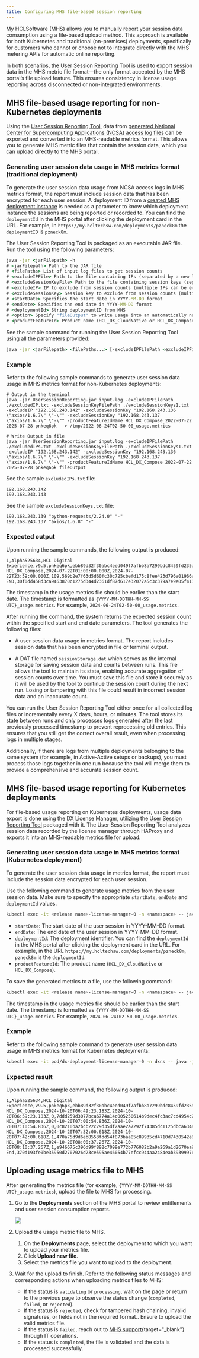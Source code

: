 ```yaml
---
title: Configuring MHS file-based session reporting
---
```


My HCLSoftware (MHS) allows you to manually report your session data consumption using a file-based upload method. This approach is available for both Kubernetes and traditional (on-premises) deployments, specifically for customers who cannot or choose not to integrate directly with the MHS metering APIs for automatic online reporting.

In both scenarios, the User Session Reporting Tool is used to export session data in the MHS metric file format—the only format accepted by the MHS portal’s file upload feature. This ensures consistency in license usage reporting across disconnected or non-integrated environments.

## MHS file-based usage reporting for non-Kubernetes deployments

Using the [User Session Reporting Tool](./user_session_reporting_tool.md), data from [generated National Center for Supercomputing Applications (NCSA) access log files](./user_session_reporting_tool.md#enabling-access-logs) can be exported and converted into an MHS-readable metrics format. This allows you to generate MHS metric files that contain the session data, which you can upload directly to the MHS portal.

### Generating user session data usage in MHS metrics format (traditional deployment)

To generate the user session data usage from NCSA access logs in MHS metrics format, the report must include session data that has been encrypted for each user session. A deployment ID from a [created MHS deployment instance](./mhs_license_and_delivery.md#creating-an-mhs-deployment-instance) is needed as a parameter to know which deployment instance the sessions are being reported or recorded to. You can find the `deploymentId` in the MHS portal after clicking the deployment card in the URL. For example, in `https://my.hcltechsw.com/deployments/pzneck8m` the `deploymentID` is `pzneck8m`.

The User Session Reporting Tool is packaged as an executable JAR file. Run the tool using the following parameters:

```cmd
java -jar <jarFilepath> -h
# <jarFilepath> Path to the JAR file
# <filePaths> List of input log files to get session counts
# <excludeIPFile> Path to the file containing IPs (separated by a new line) to exclude from session counts
# <excludeSessionKeyFile> Path to the file containing session keys (separated by a new line) to exclude from session counts
# <excludeIP> IP to exclude from session counts (multiple IPs can be excluded by adding multiple -excludeIP parameters)
# <excludeSessionKey> Session key to exclude from session counts (multiple session keys can be excluded by adding multiple -excludeSessionKey parameters)
# <startDate> Specifies the start date in YYYY-MM-DD format
# <endDate> Specifies the end date in YYYY-MM-DD format
# <deploymentId> String deploymentID from MHS
# <option> Specify "fileOutput" to write usage into an automatically named file. If option is unspecified, the usage metrics are displayed in the terminal and not saved in a file.
# <productFeatureId> Product name (HCL_DX_CloudNative or HCL_DX_Compose)
```

See the sample command for running the User Session Reporting Tool using all the parameters provided:

```cmd
java -jar <jarFilepath> <filePaths...> [-excludeIPFilePath <excludeIPFile>] [-excludeSessionKeyFilePath <excludeSessionKeyFile>] [-excludeIP <excludedIP>] [-excludeSessionKey <excludeSessionKey>] [-productFeatureIdName <productFeatureId>] <startDate> <endDate> <deploymentId> <option> 
```

### Example

Refer to the following sample commands to generate user session data usage in MHS metrics format for non-Kubernetes deployments:

```
# Output in the terminal
java -jar UserSessionReporting.jar input.log -excludeIPFilePath ./excludedIP.txt -excludeSessionKeyFilePath ./excludeSessionKeys1.txt -excludeIP "192.168.243.142" -excludeSessionKey "192.168.243.136 \"axios/1.6.7\" \"-\"" -excludeSessionKey "192.168.243.137 \"axios/1.6.7\" \"-\"" -productFeatureIdName HCL_DX_Compose 2022-07-22 2025-07-28 pnkeq6pk   > /tmp/2022-06-24T02-50-00_usage.metrics

# Write Output in file
java -jar UserSessionReporting.jar input.log -excludeIPFilePath ./excludedIPs.txt -excludeSessionKeyFilePath ./excludeSessionKeys1.txt -excludeIP "192.168.243.142" -excludeSessionKey "192.168.243.136 \"axios/1.6.7\" \"-\"" -excludeSessionKey "192.168.243.137 \"axios/1.6.7\" \"-\"" -productFeatureIdName HCL_DX_Compose 2022-07-22 2025-07-28 pnkeq6pk fileOutput 
```

See the sample `excludedIPs.txt` file:

```text
192.168.243.142
192.168.243.143
```

See the sample `excludeSessionKeys.txt` file:

```text
192.168.243.139 "python-requests/2.24.0" "-"
192.168.243.137 "axios/1.6.8" "-"
```

### Expected output

Upon running the sample commands, the following output is produced:

```
1,Alpha525634,HCL Digital Experience,v9.5,pnkeq6pk,ebb89d32f30abc4eed049f7afbb8a7299bdc8459fd235d0b8473ca22e9457c65
HCL_DX_Compose,2024-07-22T01:00:00.000Z,2024-07-22T23:59:00.000Z,109,569b2e7f63d5d60fc30c725cbefd175c8fee423d796a01966a72425492017725
END,30f0dd458d3ca9463870c1275d344d2361df87d617e32077a5c3c379a7e9e05f413fc1fa491e808b82e1eccc70c1ab4a89d2606904a1d5c64cea50588cca8509
```

The timestamp in the usage metrics file should be earlier than the start date. The timestamp is formatted as `{YYYY-MM-DDTHH-MM-SS UTC}_usage.metrics`. For example, `2024-06-24T02-50-00_usage.metrics`.

After running the command, the system returns the expected session count within the specified start and end date parameters. The tool generates the following files:

- A user session data usage in metrics format. The report includes session data that has been encrypted in file or terminal output.

- A DAT file named `sessionStorage.dat` which serves as the internal storage for saving session data and counts between runs. This file allows the tool to maintain its state, enabling accurate aggregation of session counts over time. You must save this file and store it securely as it will be used by the tool to continue the session count during the next run. Losing or tampering with this file could result in incorrect session data and an inaccurate count.

You can run the User Session Reporting Tool either once for all collected log files or incrementally every X days, hours, or minutes. The tool stores its state between runs and only processes logs generated after the last previously processed timestamp to prevent reprocessing old entries. This ensures that you still get the correct overall result, even when processing logs in multiple stages.

Additionally, if there are logs from multiple deployments belonging to the same system (for example, in Active-Active setups or backups), you must process those logs together in one run because the tool will merge them to provide a comprehensive and accurate session count.

## MHS file-based usage reporting for Kubernetes deployments

For file-based usage reporting on Kubernetes deployments, usage data export is done using the DX License Manager, utilizing the [User Session Reporting Tool](./user_session_reporting_tool.md) packaged with it. The User Session Reporting Tool analyzes session data recorded by the license manager through HAProxy and exports it into an MHS-readable metrics file for upload.

### Generating user session data usage in MHS metrics format (Kubernetes deployment)

To generate the user session data usage in metrics format, the report must include the session data encrypted for each user session.

Use the following command to generate usage metrics from the user session data. Make sure to specify the appropriate `startDate`, `endDate` and `deploymentId` values.

```sh
kubectl exec -it <release name>-license-manager-0 -n <namespace> -- java -jar UserSessionReporting.jar GenerateMetricFile <YYYY-MM-DD> <YYYY-MM-DD> <deploymentId>
```

- `startDate`: The start date of the user session in YYYY-MM-DD format.
- `endDate`: The end date of the user session in YYYY-MM-DD format.
- `deploymentId`: The deployment identifier. You can find the `deploymentId` in the MHS portal after clicking the deployment card in the URL. For example, in the URL `https://my.hcltechsw.com/deployments/pzneck8m`, `pzneck8m` is the `deploymentId`.
- `productFeatureId`: The product name (`HCL_DX_CloudNative` or `HCL_DX_Compose`).

To save the generated metrics to a file, use the following command:

```sh
kubectl exec -it <release name>-license-manager-0 -n <namespace> -- java -jar UserSessionReporting.jar GenerateMetricFile <YYYY-MM-DD> <YYYY-MM-DD> <deploymentId> /tmp/{YYYY-MM-DDTHH-MM-SS UTC}_usage.metrics [-productFeatureIdName <productFeatureId>]
```

The timestamp in the usage metrics file should be earlier than the start date. The timestamp is formatted as `{YYYY-MM-DDTHH-MM-SS UTC}_usage.metrics`. For example, `2024-06-24T02-50-00_usage.metrics`.

### Example

Refer to the following sample command to generate user session data usage in MHS metrics format for Kubernetes deployments:

```sh
kubectl exec -it pod/dx-deployment-license-manager-0 -n dxns -- java -jar UserSessionReporting.jar GenerateMetricFile 2022-07-22 2025-07-28 pnkeq6pk > /tmp/2022-06-24T02-50-00_usage.metrics -productFeatureIdName HCL_DX_Compose
```

### Expected result

Upon running the sample command, the following output is produced:

```
1,Alpha525634,HCL Digital Experience,v9.5,pnkeq6pk,ebb89d32f30abc4eed049f7afbb8a7299bdc8459fd235d0b8473ca22e9457c65
HCL_DX_Compose,2024-10-20T06:49:23.183Z,2024-10-20T06:59:23.183Z,0,7ddd259d3077bca6774a14c005250614b9dec4fc3ac7cd4954c2c4ca0212562d
HCL_DX_Compose,2024-10-20T07:00:54.836Z,2024-10-20T07:10:54.836Z,0,0c8210ba2bcb22c29d35df2aae2a7292f74385dc1125dbca634e9d2ba5affcd5
HCL_DX_Compose,2024-10-20T07:32:00.618Z,2024-10-20T07:42:00.618Z,1,470a75d9d6eb8553fdd54f873baa85c89935cd4710d7430542e8696c3eda20d8
HCL_DX_Compose,2024-10-20T08:00:37.267Z,2024-10-20T08:10:37.267Z,1,e946675c396d99f892c7099e772b776082b2a9a269a1d2670ea9063b61ac43e2
End,370d193fe0be35950d2707026d23ce595ae46054b77efcc944aa2484eab39399976854c58321ba5437b78896908a0b78de6b7ee6db989b0ccd28ce5c58bd9a09
```

## Uploading usage metrics file to MHS

After generating the metrics file (for example, `{YYYY-MM-DDTHH-MM-SS UTC}_usage.metrics`), upload the file to MHS for processing.

1. Go to the **Deployments** section of the MHS portal to review entitlements and user session consumption reports.

    ![](../images/upload_usage_metric_file.png)

2. Upload the usage metric file to MHS.
    1. On the **Deployments** page, select the deployment to which you want to upload your metrics file.
    2. Click **Upload new file**.
    3. Select the metrics file you want to upload to the deployment.

3. Wait for the upload to finish. Refer to the following status messages and corresponding actions when uploading metrics files to MHS:

    - If the status is `validating` or `processing`, wait on the page or return to the previous page to observe the status change (`completed`, `failed`, or `rejected`).
    - If the status is `rejected`, check for tampered hash chaining, invalid signatures, or fields not in the required format.. Ensure to upload the valid metrics file.
    - If the status is `failed`, reach out to [MHS support](https://support.hcl-software.com/csm){target="_blank"} through IT operations.
    - If the status is `completed`, the file is validated and the data is processed successfully.
